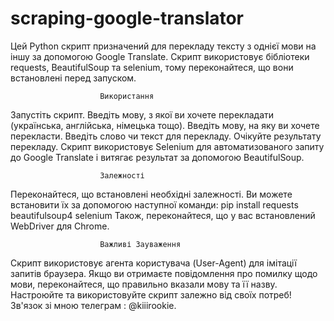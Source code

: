 # scraping-google-translator

Цей Python скрипт призначений для перекладу тексту з однієї мови на іншу за допомогою Google Translate. Скрипт використовує бібліотеки requests, BeautifulSoup та selenium, тому переконайтеся, що вони встановлені перед запуском.

                        Використання
Запустіть скрипт.
Введіть мову, з якої ви хочете перекладати (українська, англійська, німецька тощо).
Введіть мову, на яку ви хочете перекласти.
Введіть слово чи текст для перекладу.
Очікуйте результату перекладу.
Скрипт використовує Selenium для автоматизованого запиту до Google Translate і витягає результат за допомогою BeautifulSoup.

                        Залежності
Переконайтеся, що встановлені необхідні залежності. Ви можете встановити їх за допомогою наступної команди:
pip install requests beautifulsoup4 selenium
Також, переконайтеся, що у вас встановлений WebDriver для Chrome.


                        Важливі Зауваження
Скрипт використовує агента користувача (User-Agent) для імітації запитів браузера.
Якщо ви отримаєте повідомлення про помилку щодо мови, переконайтеся, що правильно вказали мову та її назву.
Настроюйте та використовуйте скрипт залежно від своїх потреб!
Зв'язок зі мною телеграм : @kiiirookie.
